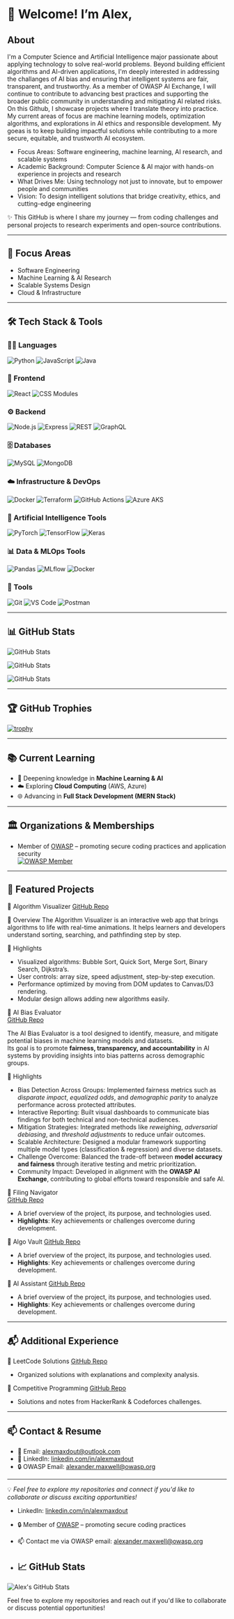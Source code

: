 # 👋 Welcome! I’m Alex,

## About
I'm a Computer Science and Artificial Intelligence major passionate about applying technology to solve real-world problems.  Beyond building efficient algorithms and AI-driven applications, I'm deeply interested in addressing the challanges of AI bias and ensuring that intelligent systems are fair, transparent, and trustworthy. As a member of OWASP AI Exchange, I will continue to contribute to advancing best practices and supporting the broader public community in understanding and mitigating AI related risks.  On this Github, I showcase projects where I translate theory into practice.  My current areas of focus are machine learning models, optimization algorithms, and explorations in AI ethics and responsible development.  My goeas is to keep building impactful solutions while contributing to a more secure, equitable, and trustworth AI ecosystem.

- Focus Areas: Software engineering, machine learning, AI research, and scalable systems
- Academic Background: Computer Science & AI major with hands-on experience in projects and research
- What Drives Me: Using technology not just to innovate, but to empower people and communities
- Vision: To design intelligent solutions that bridge creativity, ethics, and cutting-edge engineering

✨ This GitHub is where I share my journey — from coding challenges and personal projects to research experiments and open-source contributions.

---

## 🎯 Focus Areas

- Software Engineering
- Machine Learning & AI Research
- Scalable Systems Design
- Cloud & Infrastructure

---

## 🛠️ Tech Stack & Tools

### 👨‍💻 Languages

![Python](https://img.shields.io/badge/Python-3776AB?style=for-the-badge&logo=python&logoColor=white) ![JavaScript](https://img.shields.io/badge/JavaScript-F7DF1E?style=for-the-badge&logo=javascript&logoColor=black) ![Java](https://img.shields.io/badge/Java-007396?style=for-the-badge&logo=openjdk&logoColor=white)

### 🎨 Frontend

![React](https://img.shields.io/badge/React-61DAFB?style=for-the-badge&logo=react&logoColor=black) ![CSS Modules](https://img.shields.io/badge/CSS%20Modules-1572B6?style=for-the-badge&logo=css3&logoColor=white)

### ⚙️ Backend

![Node.js](https://img.shields.io/badge/Node.js-339933?style=for-the-badge&logo=nodedotjs&logoColor=white) ![Express](https://img.shields.io/badge/Express-000000?style=for-the-badge&logo=express&logoColor=white) ![REST](https://img.shields.io/badge/REST-02569B?style=for-the-badge&logo=rest&logoColor=white) ![GraphQL](https://img.shields.io/badge/GraphQL-E10098?style=for-the-badge&logo=graphql&logoColor=white)

### 🗄️ Databases

![MySQL](https://img.shields.io/badge/MySQL-4479A1?style=for-the-badge&logo=mysql&logoColor=white) ![MongoDB](https://img.shields.io/badge/MongoDB-47A248?style=for-the-badge&logo=mongodb&logoColor=white)

### ☁️ Infrastructure & DevOps

![Docker](https://img.shields.io/badge/Docker-2496ED?style=for-the-badge&logo=docker&logoColor=white) ![Terraform](https://img.shields.io/badge/Terraform-623CE4?style=for-the-badge&logo=terraform&logoColor=white) ![GitHub Actions](https://img.shields.io/badge/GitHub%20Actions-2088FF?style=for-the-badge&logo=githubactions&logoColor=white) ![Azure AKS](https://img.shields.io/badge/AKS-0078D4?style=for-the-badge&logo=microsoftazure&logoColor=white)

### 🤖 Artificial Intelligence Tools

![PyTorch](https://img.shields.io/badge/PyTorch-EE4C2C?style=for-the-badge&logo=pytorch&logoColor=white) 
![TensorFlow](https://img.shields.io/badge/TensorFlow-FF6F00?style=for-the-badge&logo=tensorflow&logoColor=white) 
![Keras](https://img.shields.io/badge/Keras-D00000?style=for-the-badge&logo=keras&logoColor=white) 

### 📊 Data & MLOps Tools

![Pandas](https://img.shields.io/badge/Pandas-150458?style=for-the-badge&logo=pandas&logoColor=white) 
![MLflow](https://img.shields.io/badge/MLflow-0194E2?style=for-the-badge&logo=mlflow&logoColor=white) 
![Docker](https://img.shields.io/badge/Docker-2496ED?style=for-the-badge&logo=docker&logoColor=white)


### 🔧 Tools

![Git](https://img.shields.io/badge/Git-F05032?style=for-the-badge&logo=git&logoColor=white) ![VS Code](https://img.shields.io/badge/VS%20Code-007ACC?style=for-the-badge&logo=visualstudiocode&logoColor=white) ![Postman](https://img.shields.io/badge/Postman-FF6C37?style=for-the-badge&logo=postman&logoColor=white)

---

## 📊 GitHub Stats

![GitHub Stats](https://github-readme-stats.vercel.app/api?username=alexmaxdout&theme=radical&show_icons=true&hide_border=false&count_private=true)

![GitHub Stats](https://streak-stats.demolab.com?user=alexmaxdout&theme=radical&hide_border=false)

![GitHub Stats](https://github-readme-stats.vercel.app/api/top-langs/?username=alexmaxdout&theme=radical&show_icons=true&hide_border=false&layout=compact)

---

## 🏆 GitHub Trophies

[![trophy](https://github-profile-trophy.vercel.app/?username=alexmaxdout&theme=tokyonight&no-frame=true&no-bg=true&margin-w=15&margin-h=15)](https://github.com/ryo-ma/github-profile-trophy)

---

## 📚 Current Learning

- 🤖 Deepening knowledge in **Machine Learning & AI**
- ☁️ Exploring **Cloud Computing** (AWS, Azure)
- 🌐 Advancing in **Full Stack Development (MERN Stack)**

---

## 🏛️ Organizations & Memberships

- Member of [OWASP](https://owasp.org) – promoting secure coding practices and application security  
  [![OWASP Member](https://img.shields.io/badge/OWASP-Member-blue?style=for-the-badge&logo=owasp)](https://owasp.org)

---

## 💼 Featured Projects

🔹 Algorithm Visualizer
[GitHub Repo](https://github.com/Alexmaxdout/algorithm-visualizer)

📌 Overview
The Algorithm Visualizer is an interactive web app that brings algorithms to life with real-time animations. It helps learners and developers understand sorting, searching, and pathfinding step by step.

🌟 Highlights
- Visualized algorithms: Bubble Sort, Quick Sort, Merge Sort, Binary Search, Dijkstra’s.
- User controls: array size, speed adjustment, step-by-step execution.
- Performance optimized by moving from DOM updates to Canvas/D3 rendering.
- Modular design allows adding new algorithms easily.

🔹 AI Bias Evaluator  
[GitHub Repo](https://github.com/Alexmaxdout/ai-bias-evaluator)

The AI Bias Evaluator is a tool designed to identify, measure, and mitigate potential biases in machine learning models and datasets.  
Its goal is to promote **fairness, transparency, and accountability** in AI systems by providing insights into bias patterns across demographic groups.

🌟 Highlights
- Bias Detection Across Groups: Implemented fairness metrics such as *disparate impact*, *equalized odds*, and *demographic parity* to analyze performance across protected attributes.  
- Interactive Reporting: Built visual dashboards to communicate bias findings for both technical and non-technical audiences.  
- Mitigation Strategies: Integrated methods like *reweighing*, *adversarial debiasing*, and *threshold adjustments* to reduce unfair outcomes.  
- Scalable Architecture: Designed a modular framework supporting multiple model types (classification & regression) and diverse datasets.  
- Challenge Overcome: Balanced the trade-off between **model accuracy and fairness** through iterative testing and metric prioritization.  
- Community Impact: Developed in alignment with the **OWASP AI Exchange**, contributing to global efforts toward responsible and safe AI.  


🔹 Filing Navigator  
[GitHub Repo](https://github.com/Alexmaxdout/filingnavigator)

- A brief overview of the project, its purpose, and technologies used.
- **Highlights**: Key achievements or challenges overcome during development.

🔹 Algo Vault
[GitHub Repo](https://github.com/Alexmaxdout/algo-vault)

- A brief overview of the project, its purpose, and technologies used.
- **Highlights**: Key achievements or challenges overcome during development.

🔹 AI Assistant 
[GitHub Repo](https://github.com/Alexmaxdout/real-time-multimodal-ai-assistant)

- A brief overview of the project, its purpose, and technologies used.
- **Highlights**: Key achievements or challenges overcome during development.

---

## 📬 Additional Experience

🔹 LeetCode Solutions
[GitHub Repo](https://github.com/Alexmaxdout/leetCode-solutions)

- Organized solutions with explanations and complexity analysis.

🔹 Competitive Programming
[GitHub Repo](https://github.com/Alexmaxdout/competitive-programming)

- Solutions and notes from HackerRank & Codeforces challenges.

---

## 📫 Contact & Resume

- 📧 Email: [alexmaxdout@outlook.com](mailto:alexmaxdout@outlook.com)
- 🔗 LinkedIn: [linkedin.com/in/alexmaxdout](https://www.linkedin.com/in/alexmaxdout)
- 🔒 OWASP Email: alexander.maxwell@owasp.org

---

💡 _Feel free to explore my repositories and connect if you'd like to collaborate or discuss exciting opportunities!_
- LinkedIn: [linkedin.com/in/alexmaxdout](https://www.linkedin.com/in/alexmaxdout)
- 🔒 Member of [OWASP](https://owasp.org) – promoting secure coding practices
- 📫 Contact me via OWASP email: alexander.maxwell@owasp.org

- ## 📈 GitHub Stats

![Alex's GitHub Stats](https://github-readme-stats.vercel.app/api?username=alexmaxdout&show_icons=true&hide_title=true&count_private=true&hide=prs)

Feel free to explore my repositories and reach out if you'd like to collaborate or discuss potential opportunities!
